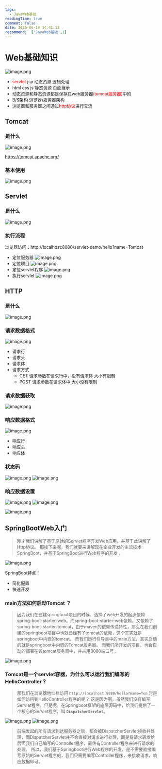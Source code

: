 ```yaml
---
tags:
  - JavaWeb基础
readingTime: true
comment: false
date: 2025-06-19 14:41:12
recommend:  ['JavaWeb基础',1]
---
```

# Web基础知识

![image.png](https://imgsbo.oss-cn-shanghai.aliyuncs.com/undefined20250619145751165.png)

- <font color="#ff0000">servlet</font>  jsp  动态资源  逻辑处理
- html css js  静态资源  页面展示
- 动态资源和静态资源都是保存在web服务器<font color="#ff0000">(tomcat服务器)</font>中的
- B/S架构  浏览器/服务器架构    
- 浏览器和服务器之间通过<font color="#ff0000">http协议</font>进行交流

## Tomcat

### 是什么

![image.png](https://imgsbo.oss-cn-shanghai.aliyuncs.com/undefined20250619150210187.png)

https://tomcat.apache.org/

### 基本使用

![image.png](https://imgsbo.oss-cn-shanghai.aliyuncs.com/undefined20250619150304704.png)


## Servlet


### 是什么

![image.png](https://imgsbo.oss-cn-shanghai.aliyuncs.com/undefined20250619150441013.png)
### 执行流程

浏览器访问：http://localhost:8080/servlet-demo/hello?name=Tomcat

- 定位服务器
![image.png](https://imgsbo.oss-cn-shanghai.aliyuncs.com/undefined20250619150627480.png)
- 定位项目
![image.png](https://imgsbo.oss-cn-shanghai.aliyuncs.com/undefined20250619150720257.png)
- 定位servlet程序
![image.png](https://imgsbo.oss-cn-shanghai.aliyuncs.com/undefined20250619150759197.png)
- 执行servlet
![image.png](https://imgsbo.oss-cn-shanghai.aliyuncs.com/undefined20250619150833007.png)

## HTTP

### 是什么

![image.png](https://imgsbo.oss-cn-shanghai.aliyuncs.com/undefined20250619150951680.png)
### 请求数据格式

![image.png](https://imgsbo.oss-cn-shanghai.aliyuncs.com/undefined20250619151440675.png)

- 请求行
- 请求头
- 请求体
- 请求方式
	- GET 请求参数在请求行中，没有请求体  大小有限制
	- POST 请求参数在请求体中  大小没有限制

### 请求数据获取

![image.png](https://imgsbo.oss-cn-shanghai.aliyuncs.com/undefined20250619152222068.png)
### 响应数据格式

![image.png](https://imgsbo.oss-cn-shanghai.aliyuncs.com/undefined20250619152317153.png)
- 响应行
- 响应头
- 响应体

### 状态码

![image.png](https://imgsbo.oss-cn-shanghai.aliyuncs.com/undefined20250619152417702.png)
![image.png](https://imgsbo.oss-cn-shanghai.aliyuncs.com/undefined20250619152426649.png)
### 响应数据设置

![image.png](https://imgsbo.oss-cn-shanghai.aliyuncs.com/undefined20250619152502064.png)
![image.png](https://imgsbo.oss-cn-shanghai.aliyuncs.com/undefined20250619152529103.png)

![image.png](https://imgsbo.oss-cn-shanghai.aliyuncs.com/undefined20250619152537096.png)
## SpringBootWeb入门

>刚才我们讲解了基于原始的Servlet程序开发Web应用，并基于此讲解了Http协议。 那接下来呢，我们就要来讲解现在企业开发的主流技术 SpringBoot，并基于SpringBoot进行Web程序的开发 。

![image.png](https://imgsbo.oss-cn-shanghai.aliyuncs.com/undefined20250619155025919.png)

SpringBoot特点：
- 简化配置
- 快速开发

### **main方法如何启动Tomcat ？**

>因为我们在创建springboot项目的时候，选择了web开发的起步依赖 spring-boot-starter-web。而spring-boot-starter-web依赖，又依赖了spring-boot-starter-tomcat，由于maven的依赖传递特性，那么在我们创建的springboot项目中也就已经有了tomcat的依赖，这个其实就是springboot中内嵌的tomcat。
  而我们运行引导类中的main方法，其实启动的就是springboot中内嵌的Tomcat服务器。 而我们所开发的项目，也会自动的部署在该tomcat服务器中，并占用8080端口号 。

![image.png](https://imgsbo.oss-cn-shanghai.aliyuncs.com/undefined20250619155523466.png)

### **Tomcat是一个servlet容器，为什么可以运行我们编写的HelloController？**

>那我们在浏览器地址栏访问 `http://localhost:8080/hello?name=Tom` 时是如何访问到HelloController程序的呢？ 这是因为啊，虽然我们没有编写Servlet程序，但是呢，在Springboot框架的底层源码中，给我们提供了一个核心的Servlet程序，叫 **`DispatcherServlet`**。

![image.png](https://imgsbo.oss-cn-shanghai.aliyuncs.com/undefined20250619155820595.png)
![image.png](https://imgsbo.oss-cn-shanghai.aliyuncs.com/undefined20250619155856934.png)

>前端发起的所有请求到达服务器之后，都会被DispatcherServlet接收并处理，而DispatcherServlet并不会直接对请求进行处理，而是将请求转发给后面我们自己编写的Controller程序，最终有Controller程序来进行请求的处理。
  所以，我们基于Springboot进行Web程序的开发，是不需要直接编写原始的Servlet程序的，我们只需要编写Controller程序，来接收请求，响应数据即可。